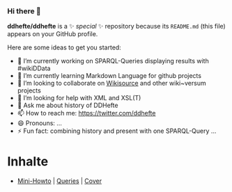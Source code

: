 ### Hi there 👋

**ddhefte/ddhefte** is a ✨ _special_ ✨ repository because its `README.md` (this file) appears on your GitHub profile.

Here are some ideas to get you started:

- 🔭 I’m currently working on SPARQL-Queries displaying results with #wikiDData
- 🌱 I’m currently learning Markdown Language for github projects
- 👯 I’m looking to collaborate on [Wikisource](https://de.wikisource.org/wiki/Dresdner_Hefte) and other wiki~versum projects
- 🤔 I’m looking for help with XML and XSL(T)
- 💬 Ask me about history of DDHefte
- 📫 How to reach me: https://twitter.com/ddhefte
- 😄 Pronouns: ...
- ⚡ Fun fact: combining history and present with one SPARQL-Query ...

# Inhalte
* [Mini-Howto](howto/readme.md) | [Queries](queries/) | [Cover](cover/readme.md)
